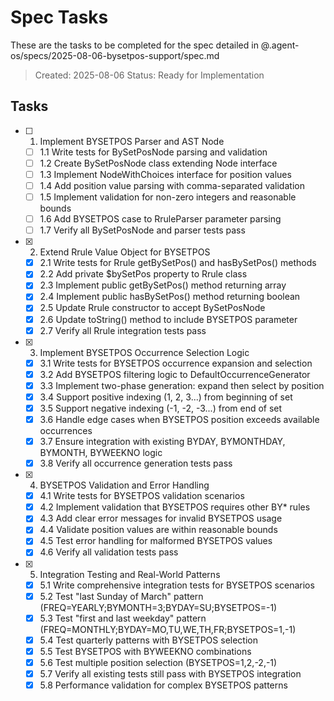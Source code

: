 # Spec Tasks

These are the tasks to be completed for the spec detailed in @.agent-os/specs/2025-08-06-bysetpos-support/spec.md

> Created: 2025-08-06
> Status: Ready for Implementation

## Tasks

- [ ] 1. Implement BYSETPOS Parser and AST Node
  - [ ] 1.1 Write tests for BySetPosNode parsing and validation
  - [ ] 1.2 Create BySetPosNode class extending Node interface
  - [ ] 1.3 Implement NodeWithChoices interface for position values
  - [ ] 1.4 Add position value parsing with comma-separated validation
  - [ ] 1.5 Implement validation for non-zero integers and reasonable bounds
  - [ ] 1.6 Add BYSETPOS case to RruleParser parameter parsing
  - [ ] 1.7 Verify all BySetPosNode and parser tests pass

- [x] 2. Extend Rrule Value Object for BYSETPOS
  - [x] 2.1 Write tests for Rrule getBySetPos() and hasBySetPos() methods
  - [x] 2.2 Add private $bySetPos property to Rrule class
  - [x] 2.3 Implement public getBySetPos() method returning array
  - [x] 2.4 Implement public hasBySetPos() method returning boolean
  - [x] 2.5 Update Rrule constructor to accept BySetPosNode
  - [x] 2.6 Update toString() method to include BYSETPOS parameter
  - [x] 2.7 Verify all Rrule integration tests pass

- [x] 3. Implement BYSETPOS Occurrence Selection Logic
  - [x] 3.1 Write tests for BYSETPOS occurrence expansion and selection
  - [x] 3.2 Add BYSETPOS filtering logic to DefaultOccurrenceGenerator
  - [x] 3.3 Implement two-phase generation: expand then select by position
  - [x] 3.4 Support positive indexing (1, 2, 3...) from beginning of set
  - [x] 3.5 Support negative indexing (-1, -2, -3...) from end of set
  - [x] 3.6 Handle edge cases when BYSETPOS position exceeds available occurrences
  - [x] 3.7 Ensure integration with existing BYDAY, BYMONTHDAY, BYMONTH, BYWEEKNO logic
  - [x] 3.8 Verify all occurrence generation tests pass

- [x] 4. BYSETPOS Validation and Error Handling
  - [x] 4.1 Write tests for BYSETPOS validation scenarios
  - [x] 4.2 Implement validation that BYSETPOS requires other BY* rules
  - [x] 4.3 Add clear error messages for invalid BYSETPOS usage
  - [x] 4.4 Validate position values are within reasonable bounds
  - [x] 4.5 Test error handling for malformed BYSETPOS values
  - [x] 4.6 Verify all validation tests pass

- [x] 5. Integration Testing and Real-World Patterns
  - [x] 5.1 Write comprehensive integration tests for BYSETPOS scenarios
  - [x] 5.2 Test "last Sunday of March" pattern (FREQ=YEARLY;BYMONTH=3;BYDAY=SU;BYSETPOS=-1)
  - [x] 5.3 Test "first and last weekday" pattern (FREQ=MONTHLY;BYDAY=MO,TU,WE,TH,FR;BYSETPOS=1,-1)
  - [x] 5.4 Test quarterly patterns with BYSETPOS selection
  - [x] 5.5 Test BYSETPOS with BYWEEKNO combinations
  - [x] 5.6 Test multiple position selection (BYSETPOS=1,2,-2,-1)
  - [x] 5.7 Verify all existing tests still pass with BYSETPOS integration
  - [x] 5.8 Performance validation for complex BYSETPOS patterns